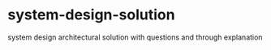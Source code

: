 # system-design-solution
system design architectural solution with questions and through explanation 
